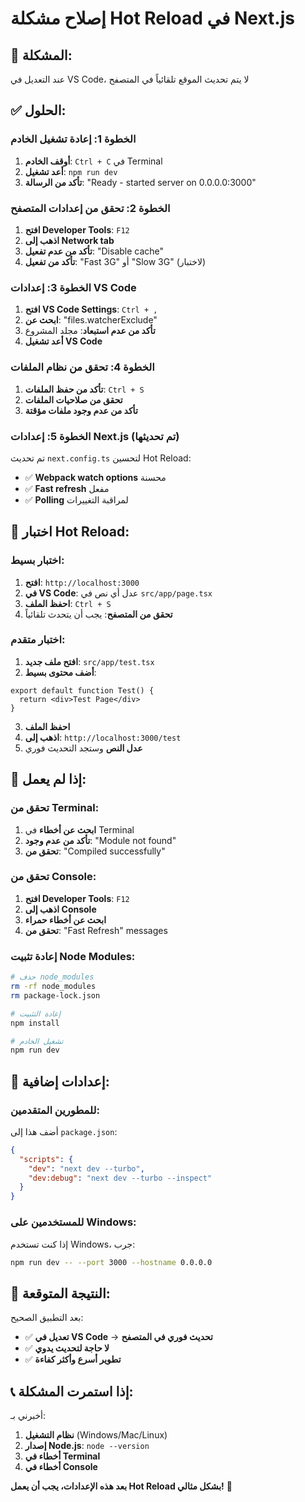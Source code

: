 # إصلاح مشكلة Hot Reload في Next.js

## 🎯 **المشكلة:**
عند التعديل في VS Code، لا يتم تحديث الموقع تلقائياً في المتصفح

## ✅ **الحلول:**

### **الخطوة 1: إعادة تشغيل الخادم**
1. **أوقف الخادم**: `Ctrl + C` في Terminal
2. **أعد تشغيل**: `npm run dev`
3. **تأكد من الرسالة**: "Ready - started server on 0.0.0.0:3000"

### **الخطوة 2: تحقق من إعدادات المتصفح**
1. **افتح Developer Tools**: `F12`
2. **اذهب إلى Network tab**
3. **تأكد من عدم تفعيل**: "Disable cache"
4. **تأكد من تفعيل**: "Fast 3G" أو "Slow 3G" (لاختبار)

### **الخطوة 3: إعدادات VS Code**
1. **افتح VS Code Settings**: `Ctrl + ,`
2. **ابحث عن**: "files.watcherExclude"
3. **تأكد من عدم استبعاد**: مجلد المشروع
4. **أعد تشغيل VS Code**

### **الخطوة 4: تحقق من نظام الملفات**
1. **تأكد من حفظ الملفات**: `Ctrl + S`
2. **تحقق من صلاحيات الملفات**
3. **تأكد من عدم وجود ملفات مؤقتة**

### **الخطوة 5: إعدادات Next.js (تم تحديثها)**
تم تحديث `next.config.ts` لتحسين Hot Reload:
- ✅ **Webpack watch options** محسنة
- ✅ **Fast refresh** مفعل
- ✅ **Polling** لمراقبة التغييرات

## 🔧 **اختبار Hot Reload:**

### **اختبار بسيط:**
1. **افتح**: `http://localhost:3000`
2. **في VS Code**: عدل أي نص في `src/app/page.tsx`
3. **احفظ الملف**: `Ctrl + S`
4. **تحقق من المتصفح**: يجب أن يتحدث تلقائياً

### **اختبار متقدم:**
1. **افتح ملف جديد**: `src/app/test.tsx`
2. **أضف محتوى بسيط**:
```tsx
export default function Test() {
  return <div>Test Page</div>
}
```
3. **احفظ الملف**
4. **اذهب إلى**: `http://localhost:3000/test`
5. **عدل النص** وستجد التحديث فوري

## 🚨 **إذا لم يعمل:**

### **تحقق من Terminal:**
1. **ابحث عن أخطاء** في Terminal
2. **تأكد من عدم وجود**: "Module not found"
3. **تحقق من**: "Compiled successfully"

### **تحقق من Console:**
1. **افتح Developer Tools**: `F12`
2. **اذهب إلى Console**
3. **ابحث عن أخطاء حمراء**
4. **تحقق من**: "Fast Refresh" messages

### **إعادة تثبيت Node Modules:**
```bash
# حذف node_modules
rm -rf node_modules
rm package-lock.json

# إعادة التثبيت
npm install

# تشغيل الخادم
npm run dev
```

## 🎯 **إعدادات إضافية:**

### **للمطورين المتقدمين:**
أضف هذا إلى `package.json`:
```json
{
  "scripts": {
    "dev": "next dev --turbo",
    "dev:debug": "next dev --turbo --inspect"
  }
}
```

### **للمستخدمين على Windows:**
إذا كنت تستخدم Windows، جرب:
```bash
npm run dev -- --port 3000 --hostname 0.0.0.0
```

## 🎉 **النتيجة المتوقعة:**
بعد التطبيق الصحيح:
- ✅ **تعديل في VS Code** → **تحديث فوري في المتصفح**
- ✅ **لا حاجة لتحديث يدوي**
- ✅ **تطوير أسرع وأكثر كفاءة**

## 📞 **إذا استمرت المشكلة:**
أخبرني بـ:
1. **نظام التشغيل** (Windows/Mac/Linux)
2. **إصدار Node.js**: `node --version`
3. **أخطاء في Terminal**
4. **أخطاء في Console**

**بعد هذه الإعدادات، يجب أن يعمل Hot Reload بشكل مثالي!** 🚀 